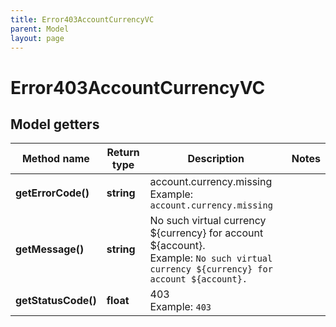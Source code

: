 ```yaml
---
title: Error403AccountCurrencyVC
parent: Model
layout: page
---
```


# Error403AccountCurrencyVC

## Model getters

Method name | Return type | Description | Notes
------------ | ------------- | ------------- | -------------
**getErrorCode()** | **string** | account.currency.missing <br>Example: `account.currency.missing` |
**getMessage()** | **string** | No such virtual currency ${currency} for account ${account}. <br>Example: `No such virtual currency ${currency} for account ${account}.` |
**getStatusCode()** | **float** | 403 <br>Example: `403` |

